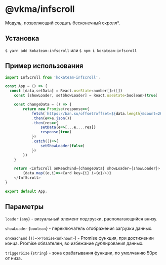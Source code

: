 # @vkma/infscroll
Модуль, позволяющий создать бесконечный скролл*.

## Установка
`$ yarn add kokateam-infscroll` или  `$ npm i kokateam-infscroll`

## Пример использования

```javascript
import InfScroll from 'kokateam-infscroll';

const App = () => {
  const [data,setData] = React.useState<number[]>([])
	const [showLoader, setShowLoader] = React.useState<boolean>(true)

	const changeData = () => {
		return new Promise(response=>{
			fetch(`https://ban.su/offset?offset=${data.length}&count=20`)
			.then(e=>e.json())
			.then(res=>{
				setData(e=>[...e,...res])
				response(true)
			})
			.catch(()=>{
				setShowLoader(false)
			})
		})
	}

	return <InfScroll onReachEnd={changeData} showLoader={showLoader}>
		{data.map((e,i)=><Card key={i} i={e}/>)}
	</InfScroll>
}

export default App;
```

## Параметры
`loader` {`any`} - визуальный элемент подгрузки, располагающийся внизу.

`showLoader` {`boolean`} - переключатель отображения загрузки данных.

`onReachEnd` {`()=>Promise<unknown>`}  - Promise функция, при достижении конца. Promise обязателен, во избежание дублирования данных.

`triggerSize` {`string`} - зона срабатывания функции, по умолчанию 50px от низа.
